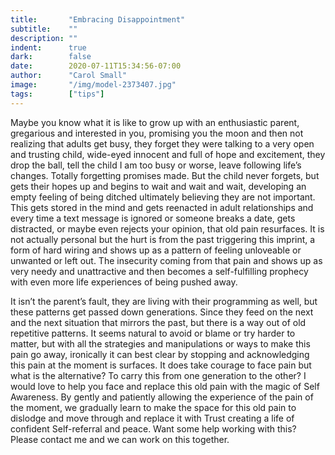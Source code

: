 ```yaml
---
title:       "Embracing Disappointment"
subtitle:    ""
description: ""
indent:      true
dark:        false
date:        2020-07-11T15:34:56-07:00
author:      "Carol Small"
image:       "/img/model-2373407.jpg"
tags:        ["tips"]
---
```

Maybe you know what it is like to grow up with an enthusiastic parent,
gregarious and interested in you, promising you the moon and then not realizing
that adults get busy, they forget they were talking to a very open and trusting
child, wide-eyed innocent and full of hope and excitement, they drop the ball,
tell the child I am too busy or worse, leave following life’s changes. Totally
forgetting promises made. But the child never forgets, but gets their hopes up
and begins to wait and wait and wait, developing an empty feeling of being
ditched ultimately believing they are not important. This gets stored in the
mind and gets reenacted in adult relationships and every time a text message is
ignored or someone breaks a date, gets distracted, or maybe even rejects your
opinion, that old pain resurfaces. It is not actually personal but the hurt is
from the past triggering this imprint, a form of hard wiring and shows up as a
pattern of feeling unloveable or unwanted or left out. The insecurity coming
from that pain and shows up as very needy and unattractive and then becomes a
self-fulfilling prophecy with even more life experiences of being pushed away.

It isn’t the parent’s fault, they are living with their programming as well, but
these patterns get passed down generations. Since they feed on the next and the
next situation that mirrors the past, but there is a way out of old repetitive
patterns. It seems natural to avoid or blame or try harder to matter, but with
all the strategies and manipulations or ways to make this pain go away,
ironically it can best clear by stopping and acknowledging this pain at the
moment is surfaces. It does take courage to face pain but what is the
alternative? To carry this from one generation to the other? I would love to
help you face and replace this old pain with the magic of Self Awareness. By
gently and patiently allowing the experience of the pain of the moment, we
gradually learn to make the space for this old pain to dislodge and move through
and replace it with Trust creating a life of confident Self-referral and peace.
Want some help working with this? Please contact me and we can work on this
together.
